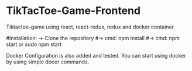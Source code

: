 # TikTacToe-Game-Frontend
Tiktactoe-game using react, react-redux, redux and docker container

#Installation: 
 -> Clone the repository
 #-> cmd:	npm install	
 #-> cmd:  npm start or sudo npm start
 
Docker Configuration is also added and tested.  You can start using docker by using simple docer commands. 
